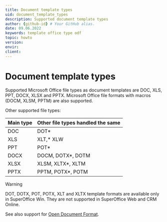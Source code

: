 ```yaml
---
title: Document template types
uid: document_template_types
description: Supported document template types
author: {github-id} # Your GitHub alias.
date: 09.06.2022
keywords: template office type odf
topic: howto
version:
envir:
client:
---
```


# Document template types

Supported Microsoft Office file types as document templates are DOC, XLS, PPT, DOCX, XLSX and PPTX. Microsoft Office file formats with macros (DOCM, XLSM, PPTM) are also supported.

Other supported file types:

| Main type | Other file types handled the same  |
| ----------|-------------|
| DOC | DOT* |
| XLS | XLT,* XLW |
| PPT | POT* |
| DOCX | DOCM, DOTX*, DOTM |
| XLSX | XLSM, XLTX*, XLTM |
| PPTX | PPTM, POTX*, POTM |

> [!WARNING]
> DOT, DOTX, POT, POTX, XLT and XLTX template formats are available only in SuperOffice Win. They are not supported in SuperOffice Web and CRM Online.

See also support for [Open Document Format][1].

<!-- Referenced links -->
[1]: ../odf.md
